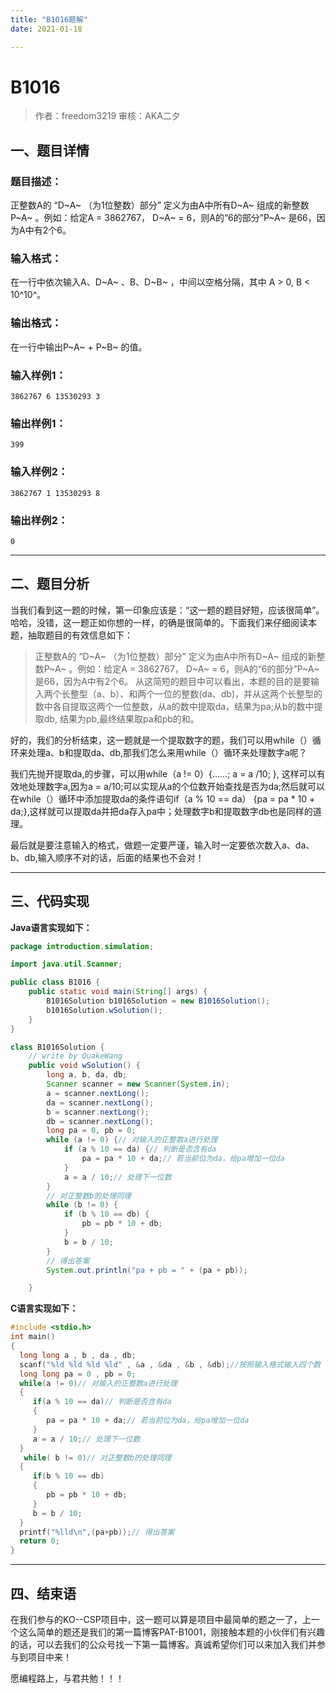 ```yaml
---
title: "B1016题解"
date: 2021-01-18

---
```


# B1016

>    作者：freedom3219
>    审核：AKA二夕


## 一、题目详情

### 题目描述：

正整数A的 “D~A~ （为1位整数）部分” 定义为由A中所有D~A~ 组成的新整数P~A~ 。例如：给定A = 3862767， D~A~ = 6，则A的“6的部分”P~A~ 是66，因为A中有2个6。

### 输入格式：

在一行中依次输入A、D~A~ 、B、D~B~ ，中间以空格分隔，其中 A > 0, B < 10^10^。

### 输出格式：

在一行中输出P~A~ + P~B~ 的值。

### 输入样例1：

```
3862767 6 13530293 3
```

### 输出样例1：

`399 `

### 输入样例2：

```
3862767 1 13530293 8
```

### 输出样例2：

`0 `

---

## 二、题目分析

当我们看到这一题的时候，第一印象应该是：“这一题的题目好短，应该很简单”。哈哈，没错，这一题正如你想的一样，的确是很简单的。下面我们来仔细阅读本题，抽取题目的有效信息如下：

>   正整数A的 “D~A~ （为1位整数）部分” 定义为由A中所有D~A~ 组成的新整数P~A~ 。例如：给定A = 3862767， D~A~ = 6，则A的“6的部分”P~A~ 是66，因为A中有2个6。
>   从这简短的题目中可以看出，本题的目的是要输入两个长整型（a、b）、和两个一位的整数(da、db)，并从这两个长整型的数中各自提取这两个一位整数，从a的数中提取da，结果为pa;从b的数中提取db, 结果为pb,最终结果取pa和pb的和。

好的，我们的分析结束，这一题就是一个提取数字的题，我们可以用while（）循环来处理a、b和提取da、db,那我们怎么来用while（）循环来处理数字a呢？

我们先抛开提取da,的步骤，可以用while（a != 0）{......;  a = a /10; }, 这样可以有效地处理数字a,因为a = a/10;可以实现从a的个位数开始查找是否为da;然后就可以在while（）循环中添加提取da的条件语句if（a % 10 == da） {pa = pa * 10 + da;},这样就可以提取da并把da存入pa中；处理数字b和提取数字db也是同样的道理。

 最后就是要注意输入的格式，做题一定要严谨，输入时一定要依次数入a、da、b、db,输入顺序不对的话，后面的结果也不会对！
 
---

## 三、代码实现

**Java语言实现如下：**

```java
package introduction.simulation;

import java.util.Scanner;

public class B1016 {
    public static void main(String[] args) {
        B1016Solution b1016Solution = new B1016Solution();
        b1016Solution.wSolution();
    }
}

class B1016Solution {
    // write by QuakeWang
    public void wSolution() {
        long a, b, da, db;
        Scanner scanner = new Scanner(System.in);
        a = scanner.nextLong();
        da = scanner.nextLong();
        b = scanner.nextLong();
        db = scanner.nextLong();
        long pa = 0, pb = 0;
        while (a != 0) {// 对输入的正整数a进行处理
            if (a % 10 == da) {// 判断是否含有da
                pa = pa * 10 + da;// 若当前位为da，给pa增加一位da
            }
            a = a / 10;// 处理下一位数
        }
        // 对正整数b的处理同理
        while (b != 0) {
            if (b % 10 == db) {
                pb = pb * 10 + db;
            }
            b = b / 10;
        }
        // 得出答案
        System.out.println("pa + pb = " + (pa + pb));

    }

```

**C语言实现如下：**

```c
#include <stdio.h>
int main()
{   
  long long a , b , da , db;
  scanf("%ld %ld %ld %ld" , &a , &da , &b , &db);//按照输入格式输入四个数
  long long pa = 0 , pb = 0;
  while(a != 0)// 对输入的正整数a进行处理
  {
     if(a % 10 == da)// 判断是否含有da
     {
        pa = pa * 10 + da;// 若当前位为da，给pa增加一位da
     }
     a = a / 10;// 处理下一位数
  }
   while( b != 0)// 对正整数b的处理同理
  {
     if(b % 10 == db)
     {
        pb = pb * 10 + db;
     }
     b = b / 10;
  }
  printf("%lld\n",(pa+pb));// 得出答案
  return 0;
}
```


---

## 四、结束语

在我们参与的KO--CSP项目中，这一题可以算是项目中最简单的题之一了，上一个这么简单的题还是我们的第一篇博客PAT-B1001，刚接触本题的小伙伴们有兴趣的话，可以去我们的公众号找一下第一篇博客。真诚希望你们可以来加入我们并参与到项目中来！

愿编程路上，与君共勉！！！